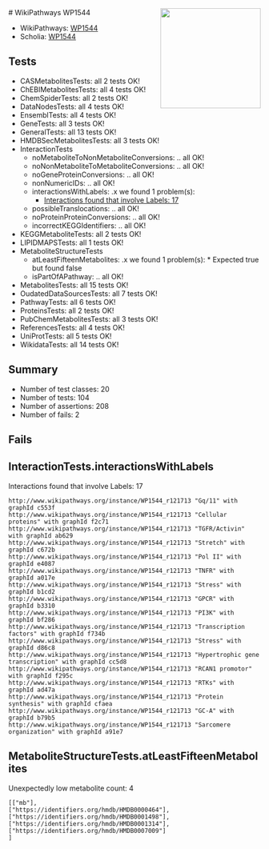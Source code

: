<img style="float: right; width: 200px" src="https://upload.wikimedia.org/wikipedia/commons/thumb/8/83/Wplogo_with_text_500.png/640px-Wplogo_with_text_500.png" />
# WikiPathways WP1544

* WikiPathways: [WP1544](https://new.wikipathways.org/pathways/WP1544)
* Scholia: [WP1544](https://scholia.toolforge.org/wikipathways/WP1544)
## Tests
* CASMetabolitesTests: all 2 tests OK!
* ChEBIMetabolitesTests: all 4 tests OK!
* ChemSpiderTests: all 2 tests OK!
* DataNodesTests: all 4 tests OK!
* EnsemblTests: all 4 tests OK!
* GeneTests: all 3 tests OK!
* GeneralTests: all 13 tests OK!
* HMDBSecMetabolitesTests: all 3 tests OK!
* InteractionTests
    * noMetaboliteToNonMetaboliteConversions: .. all OK!
    * noNonMetaboliteToMetaboliteConversions: .. all OK!
    * noGeneProteinConversions: .. all OK!
    * nonNumericIDs: .. all OK!
    * interactionsWithLabels: .x we found 1 problem(s):
        * [Interactions found that involve Labels: 17](#fe97a8bf)
    * possibleTranslocations: .. all OK!
    * noProteinProteinConversions: .. all OK!
    * incorrectKEGGIdentifiers: .. all OK!
* KEGGMetaboliteTests: all 2 tests OK!
* LIPIDMAPSTests: all 1 tests OK!
* MetaboliteStructureTests
    * atLeastFifteenMetabolites: .x we found 1 problem(s):
            * Expected true but found false
    * isPartOfAPathway: .. all OK!
* MetabolitesTests: all 15 tests OK!
* OudatedDataSourcesTests: all 7 tests OK!
* PathwayTests: all 6 tests OK!
* ProteinsTests: all 2 tests OK!
* PubChemMetabolitesTests: all 3 tests OK!
* ReferencesTests: all 4 tests OK!
* UniProtTests: all 5 tests OK!
* WikidataTests: all 14 tests OK!


## Summary

* Number of test classes: 20
* Number of tests: 104
* Number of assertions: 208
* Number of fails: 2

## Fails

<a name="fe97a8bf" />

## InteractionTests.interactionsWithLabels

Interactions found that involve Labels: 17
```
http://www.wikipathways.org/instance/WP1544_r121713 "Gq/11" with graphId c553f
http://www.wikipathways.org/instance/WP1544_r121713 "Cellular proteins" with graphId f2c71
http://www.wikipathways.org/instance/WP1544_r121713 "TGFR/Activin" with graphId ab629
http://www.wikipathways.org/instance/WP1544_r121713 "Stretch" with graphId c672b
http://www.wikipathways.org/instance/WP1544_r121713 "Pol II" with graphId e4087
http://www.wikipathways.org/instance/WP1544_r121713 "TNFR" with graphId a017e
http://www.wikipathways.org/instance/WP1544_r121713 "Stress" with graphId b1cd2
http://www.wikipathways.org/instance/WP1544_r121713 "GPCR" with graphId b3310
http://www.wikipathways.org/instance/WP1544_r121713 "PI3K" with graphId bf286
http://www.wikipathways.org/instance/WP1544_r121713 "Transcription factors" with graphId f734b
http://www.wikipathways.org/instance/WP1544_r121713 "Stress" with graphId d86c8
http://www.wikipathways.org/instance/WP1544_r121713 "Hypertrophic gene transcription" with graphId cc5d8
http://www.wikipathways.org/instance/WP1544_r121713 "RCAN1 promotor" with graphId f295c
http://www.wikipathways.org/instance/WP1544_r121713 "RTKs" with graphId ad47a
http://www.wikipathways.org/instance/WP1544_r121713 "Protein synthesis" with graphId cfaea
http://www.wikipathways.org/instance/WP1544_r121713 "GC-A" with graphId b79b5
http://www.wikipathways.org/instance/WP1544_r121713 "Sarcomere organization" with graphId a91e7
```

<a name="6d42915b" />

## MetaboliteStructureTests.atLeastFifteenMetabolites

Unexpectedly low metabolite count: 4

```
[["mb"],
["https://identifiers.org/hmdb/HMDB0000464"],
["https://identifiers.org/hmdb/HMDB0001498"],
["https://identifiers.org/hmdb/HMDB0001314"],
["https://identifiers.org/hmdb/HMDB0007009"]
]
```

